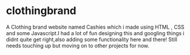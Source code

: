 # clothingbrand

A Clothing brand website named Cashies which i made using HTML , CSS and some Javascript.I had a lot of fun designing this and googling things i didnt quite get right,also adding some functionality here and there! Still needs touching up but moving on to other projects for now.

